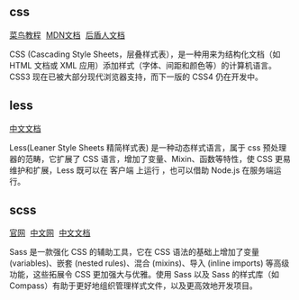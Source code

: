 ## css
<a href="https://www.runoob.com/css/css-tutorial.html" style="margin-right: 5px;">菜鸟教程</a>
<a href="https://developer.mozilla.org/zh-CN/docs/Web/CSS" style="margin-right: 5px;">MDN文档</a>
<a href="https://doc.houdunren.com/%E7%B3%BB%E7%BB%9F%E8%AF%BE%E7%A8%8B/css/1%20%E5%9F%BA%E7%A1%80%E7%9F%A5%E8%AF%86.html" style="margin-right: 5px;">后盾人文档</a>

CSS (Cascading Style Sheets，层叠样式表），是一种用来为结构化文档（如 HTML 文档或 XML 应用）添加样式（字体、间距和颜色等）的计算机语言。CSS3 现在已被大部分现代浏览器支持，而下一版的 CSS4 仍在开发中。

## less
<a href="https://less.bootcss.com/" style="margin-right: 5px;">中文文档</a>

Less(Leaner Style Sheets 精简样式表) 是一种动态样式语言，属于 css 预处理器的范畴，它扩展了 CSS 语言，增加了变量、Mixin、函数等特性，使 CSS 更易维护和扩展，Less 既可以在 客户端 上运行 ，也可以借助 Node.js 在服务端运行。

## scss
<a href="https://sass-lang.com/" style="margin-right: 5px;">官网</a>
<a href="https://sass.bootcss.com/" style="margin-right: 5px;">中文网</a>
<a href="https://www.sass.hk/" style="margin-right: 5px;">中文文档</a>

Sass 是一款强化 CSS 的辅助工具，它在 CSS 语法的基础上增加了变量 (variables)、嵌套 (nested rules)、混合 (mixins)、导入 (inline imports) 等高级功能，这些拓展令 CSS 更加强大与优雅。使用 Sass 以及 Sass 的样式库（如 Compass）有助于更好地组织管理样式文件，以及更高效地开发项目。